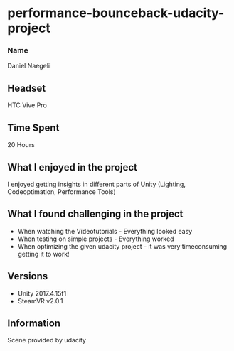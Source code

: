 # performance-bounceback-udacity-project

### Name
Daniel Naegeli

## Headset
HTC Vive Pro

## Time Spent
20 Hours

## What I enjoyed in the project
I enjoyed getting insights in different parts of Unity (Lighting, Codeoptimation, Performance Tools)

## What I found challenging in the project
* When watching the Videotutorials - Everything looked easy
* When testing on simple projects - Everything worked
* When optimizing the given udacity project - it was very timeconsuming getting it to work!

## Versions
- Unity 2017.4.15f1
- SteamVR v2.0.1

## Information
Scene provided by udacity
